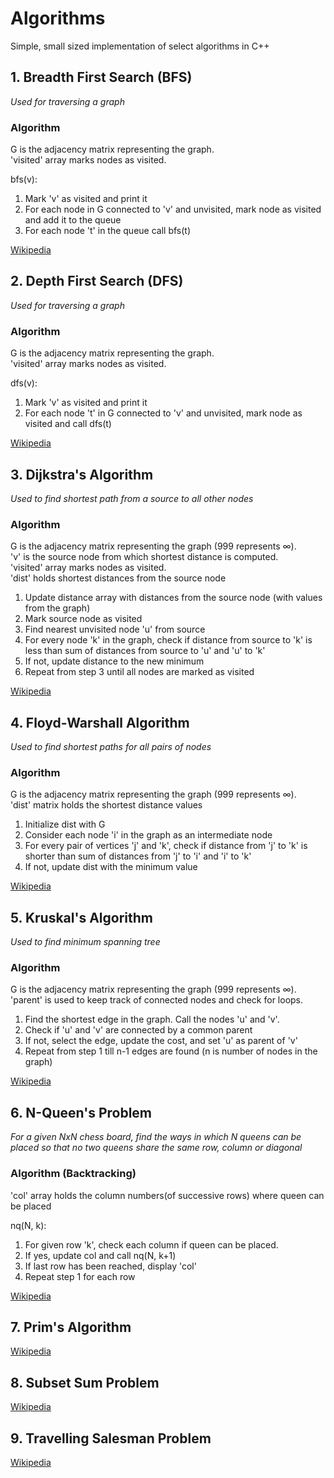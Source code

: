 # Algorithms
Simple, small sized implementation of select algorithms in C++

## 1. Breadth First Search (BFS)
_Used for traversing a graph_
### Algorithm
G is the adjacency matrix representing the graph.  
'visited' array marks nodes as visited.

bfs(v):
1. Mark 'v' as visited and print it  
2. For each node in G connected to 'v' and unvisited, mark node as visited and add it to the queue  
3. For each node 't' in the queue call bfs(t)  

[Wikipedia](https://en.wikipedia.org/wiki/Breadth-first_search)

## 2. Depth First Search (DFS)
_Used for traversing a graph_
### Algorithm
G is the adjacency matrix representing the graph.  
'visited' array marks nodes as visited.

dfs(v):
1. Mark 'v' as visited and print it  
2. For each node 't' in G connected to 'v' and unvisited, mark node as visited and call dfs(t)  

[Wikipedia](https://en.wikipedia.org/wiki/Depth-first_search)

## 3. Dijkstra's Algorithm
_Used to find shortest path from a source to all other nodes_
### Algorithm
G is the adjacency matrix representing the graph (999 represents ∞).  
'v' is the source node from which shortest distance is computed.  
'visited' array marks nodes as visited.  
'dist' holds shortest distances from the source node

1. Update distance array with distances from the source node (with values from the graph)
2. Mark source node as visited
3. Find nearest unvisited node 'u' from source
4. For every node 'k' in the graph, check if distance from source to 'k' is less than sum of distances from source to 'u' and 'u' to 'k'
5. If not, update distance to the new minimum
6. Repeat from step 3 until all nodes are marked as visited  

[Wikipedia](https://en.wikipedia.org/wiki/Dijkstra%27s_algorithm)

## 4. Floyd-Warshall Algorithm
_Used to find shortest paths for all pairs of nodes_
### Algorithm
G is the adjacency matrix representing the graph (999 represents ∞).  
'dist' matrix holds the shortest distance values

1. Initialize dist with G
2. Consider each node 'i' in the graph as an intermediate node
3. For every pair of vertices 'j' and 'k', check if distance from 'j' to 'k' is shorter than sum of distances from 'j' to 'i' and 'i' to 'k'
4. If not, update dist with the minimum value

[Wikipedia](https://en.wikipedia.org/wiki/Floyd%E2%80%93Warshall_algorithm)

## 5. Kruskal's Algorithm
_Used to find minimum spanning tree_
### Algorithm
G is the adjacency matrix representing the graph (999 represents ∞).  
'parent' is used to keep track of connected nodes and check for loops.  

1. Find the shortest edge in the graph. Call the nodes 'u' and 'v'.
2. Check if 'u' and 'v' are connected by a common parent
3. If not, select the edge, update the cost, and set 'u' as parent of 'v'
4. Repeat from step 1 till n-1 edges are found (n is number of nodes in the graph)

[Wikipedia](https://en.wikipedia.org/wiki/Kruskal's_algorithm)

## 6. N-Queen's Problem 
_For a given NxN chess board, find the ways in which N queens can be placed so that no two queens share the same row, column or diagonal_
### Algorithm (Backtracking)
'col' array holds the column numbers(of successive rows) where queen can be placed  

nq(N, k):
1. For given row 'k', check each column if queen can be placed.
2. If yes, update col and call nq(N, k+1)
3. If last row has been reached, display 'col'
5. Repeat step 1 for each row

[Wikipedia](https://en.wikipedia.org/wiki/Eight_queens_puzzle)

## 7. Prim's Algorithm
[Wikipedia](https://en.wikipedia.org/wiki/Prim's_algorithm)

## 8. Subset Sum Problem
[Wikipedia](https://en.wikipedia.org/wiki/Subset_sum_problem)

## 9. Travelling Salesman Problem
[Wikipedia](https://en.wikipedia.org/wiki/Travelling_salesman_problem)
